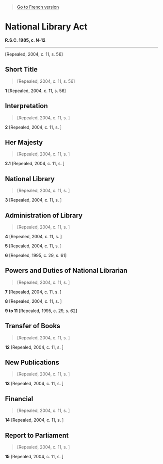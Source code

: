 > [Go to French version](/fr/Lois/Lois%20révisées%20du%20Canada/N/N-12.md)

# National Library Act

**R.S.C. 1985, c. N-12**


----------


[Repealed,  2004, c. 11, s. 56]



## Short Title
> [Repealed,  2004, c. 11, s. 56]



**1** [Repealed,  2004, c. 11, s. 56]




## Interpretation
> [Repealed,  2004, c. 11, s. ]



**2** [Repealed,  2004, c. 11, s. ]




## Her Majesty
> [Repealed,  2004, c. 11, s. ]



**2.1** [Repealed,  2004, c. 11, s. ]




## National Library
> [Repealed,  2004, c. 11, s. ]



**3** [Repealed,  2004, c. 11, s. ]




## Administration of Library
> [Repealed,  2004, c. 11, s. ]



**4** [Repealed,  2004, c. 11, s. ]



**5** [Repealed,  2004, c. 11, s. ]



**6** [Repealed, 1995, c. 29, s. 61]




## Powers and Duties of National Librarian
> [Repealed,  2004, c. 11, s. ]



**7** [Repealed,  2004, c. 11, s. ]



**8** [Repealed,  2004, c. 11, s. ]



**9 to 11** [Repealed, 1995, c. 29, s. 62]




## Transfer of Books
> [Repealed,  2004, c. 11, s. ]



**12** [Repealed,  2004, c. 11, s. ]




## New Publications
> [Repealed,  2004, c. 11, s. ]



**13** [Repealed,  2004, c. 11, s. ]




## Financial
> [Repealed,  2004, c. 11, s. ]



**14** [Repealed,  2004, c. 11, s. ]




## Report to Parliament
> [Repealed,  2004, c. 11, s. ]



**15** [Repealed,  2004, c. 11, s. ]


